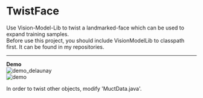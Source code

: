 # TwistFace
Use Vision-Model-Lib to twist a landmarked-face which can be used to expand training samples.  
Before use this project, you should include VisionModelLib to classpath first. It can be found in my repositories.  
  
----
  
__Demo__  
![demo_delaunay](https://github.com/htkseason/TwistFace/bolb/master/demo_delaunay.jpg)    
![demo](https://github.com/htkseason/TwistFace/bolb/master/demo.png)  
  
In order to twist other objects, modify 'MuctData.java'.

